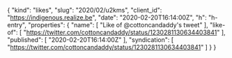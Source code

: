 {
  "kind": "likes",
  "slug": "2020/02/u2kms",
  "client_id": "https://indigenous.realize.be",
  "date": "2020-02-20T16:14:00Z",
  "h": "h-entry",
  "properties": {
    "name": [
      "Like of @cottoncandaddy's tweet"
    ],
    "like-of": [
      "https://twitter.com/cottoncandaddy/status/1230281130634403841"
    ],
    "published": [
      "2020-02-20T16:14:00Z"
    ],
    "syndication": [
      "https://twitter.com/cottoncandaddy/status/1230281130634403841"
    ]
  }
}

